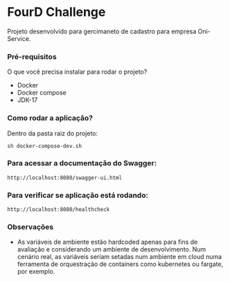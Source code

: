# FourD Challenge
Projeto desenvolvido para gercimaneto de cadastro para empresa Oni-Service.

### Pré-requisitos
O que você precisa instalar para rodar o projeto?

* Docker
* Docker compose
* JDK-17

### Como rodar a aplicação?
Dentro da pasta raiz do projeto:
```
sh docker-compose-dev.sh
```

### Para acessar a documentação do Swagger:
```
http://localhost:8080/swagger-ui.html
```

### Para verificar se aplicação está rodando:
```
http://localhost:8080/healthcheck
```

### Observações

* As variáveis de ambiente estão hardcoded apenas para fins de avaliação e considerando um ambiente de desenvolvimento. Num cenário real, as variáveis seriam setadas num ambiente em cloud numa ferramenta de orquestração de containers como kubernetes ou fargate, por exemplo.
